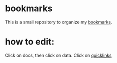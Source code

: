 # bookmarks

This is a small repository to organize my 
[bookmarks](https://pali31.github.io/bookmarks/#quicklinks). 

# how to edit: 
Click on docs, then click on data.
Click on [quicklinks](https://github.com/pali31/bookmarks/blob/master/docs/_data/quicklinks.yml)
